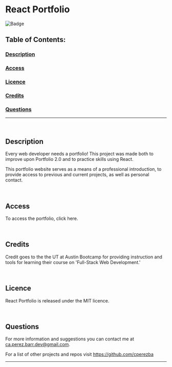 # React Portfolio
![Badge](https://img.shields.io/badge/licence-MIT-brightgreen)
## Table of Contents:

### [Description](#description-header)

### [Access](#access-header)

### [Licence](#licence-header)

### [Credits](#credits-header)

### [Questions](#questions-header)

---

<br/>

## <a id="description-header"></a> Description

Every web developer needs a portfolio! This project was made both to improve upon Portfolio 2.0 and to practice skills using React.

This portfolio website serves as a means of a professional introduction, to provide access to previous and current projects, as well as personal contact.

<!-- ![Portfolio2.0-Main](assets/Assets-README/Portfolio2.0-Main.PNG) -->

<!-- --- -->

<br/>

## <a id="access-header"></a> Access

To access the portfolio, click here.



<br/>

## <a id="credits-header"></a> Credits

Credit goes to the the UT at Austin Bootcamp for providing instruction and tools for learning their course on 'Full-Stack Web Development.'


<br/>

## <a id="licence-header"></a> Licence

React Portfolio is released under the MIT licence.



<br/>

## <a id="questions-header"></a> Questions

For more information and suggestions you can contact me at ca.perez.barr.dev@gmail.com.

For a list of other projects and repos visit https://github.com/cperezba



---
